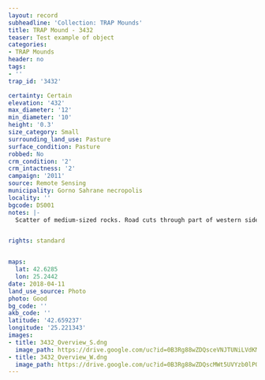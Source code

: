 ```yaml
---
layout: record
subheadline: 'Collection: TRAP Mounds'
title: TRAP Mound - 3432
teaser: Test example of object
categories:
- TRAP Mounds
header: no
tags:
- ''
trap_id: '3432'

certainty: Certain
elevation: '432'
max_diameter: '12'
min_diameter: '10'
height: '0.3'
size_category: Small
surrounding_land_use: Pasture
surface_condition: Pasture
robbed: No
crm_condition: '2'
crm_intactness: '2'
campaign: '2011'
source: Remote Sensing
municipality: Gorno Sahrane necropolis
locality: ''
bgcode: DS001
notes: |-
  Scatter of medium-sized rocks. Road cuts through part of western side. No obvious robbers' trench's.


rights: standard


maps:
  lat: 42.6285
  lon: 25.2442
date: 2018-04-11
land_use_source: Photo
photo: Good
bg_code: ''
akb_code: ''
latitude: '42.659237'
longitude: '25.221343'
images:
- title: 3432_Overview_S.dng
  image_path: https://drive.google.com/uc?id=0B3Rg88wZDQsceVNJTUNiLVdKMEU
- title: 3432_Overview_W.dng
  image_path: https://drive.google.com/uc?id=0B3Rg88wZDQscMWt5UVYzb0lPQ0E
---
```

